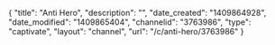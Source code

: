 {
    "title": "Anti Hero",
    "description": "",
    "date_created": "1409864928",
    "date_modified": "1409865404",
    "channelid": "3763986",
    "type": "captivate",
    "layout": "channel",
    "url": "\/c\/anti-hero\/3763986"
}